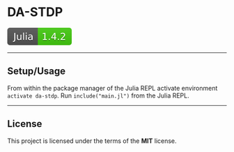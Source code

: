 DA-STDP
============

![badge](julia_badge.svg)





---

## Setup/Usage
From within the package manager of the Julia REPL activate environment `activate da-stdp`.
Run `include("main.jl")` from the Julia REPL.

---

## License

This project is licensed under the terms of the **MIT** license.
